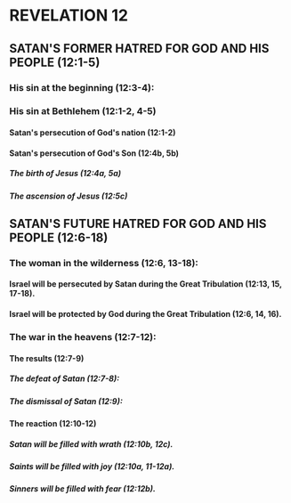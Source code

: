 ---
---
# REVELATION 12
## SATAN\'S FORMER HATRED FOR GOD AND HIS PEOPLE (12:1-5) 
###  His sin at the beginning (12:3-4): 
###  His sin at Bethlehem (12:1-2, 4-5) 
####  Satan\'s persecution of God\'s nation (12:1-2) 
####  Satan\'s persecution of God\'s Son (12:4b, 5b) 
#####  The birth of Jesus (12:4a, 5a) 
#####  The ascension of Jesus (12:5c) 
## SATAN\'S FUTURE HATRED FOR GOD AND HIS PEOPLE (12:6-18) 
###  The woman in the wilderness (12:6, 13-18): 
####  Israel will be persecuted by Satan during the Great Tribulation (12:13, 15, 17-18). 
####  Israel will be protected by God during the Great Tribulation (12:6, 14, 16). 
###  The war in the heavens (12:7-12): 
####  The results (12:7-9) 
#####  The defeat of Satan (12:7-8): 
#####  The dismissal of Satan (12:9): 
####  The reaction (12:10-12) 
#####  Satan will be filled with wrath (12:10b, 12c). 
#####  Saints will be filled with joy (12:10a, 11-12a). 
#####  Sinners will be filled with fear (12:12b). 
